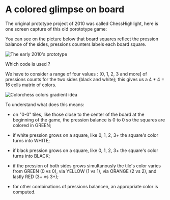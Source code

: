
# A colored glimpse on board

The original prototype project of 2010 was called ChessHighlight, here is one screen capture of this old porototype game:

You can see on the picture below that board squares reflect the pression balance of the sides, pressions counters labels each board square.

![The early 2010's prototype](guides/images/2010-prototype.png)

Which code is used ? 

We have to consider a range of four values : [0, 1, 2, 3 and more]
of pressions counts for the two sides (black and white); this gives us a 4 * 4 = 16 cells matrix of colors.

![Colorchess colors gradient idea](guides/images/colors-gradient.png)

To understand what does this means:

* on "0-0" tiles, like those close to the center of the board at the beginning of the game, the pression balance is 0 to 0 so the squares are colored in GREEN;

* if white pression grows on a square, like 0, 1, 2, 3+ the square's color turns into WHITE;

* if black pression grows on a square, like 0, 1, 2, 3+ the square's color turns into BLACK;

* if the pression of both sides grows simultanously the tile's color varies from GREEN (0 vs 0), via YELLOW (1 vs 1), via ORANGE (2 vs 2), and lastly RED (3+ vs 3+);

* for other combinations of pressions balancen, an appropriate color is computed.

